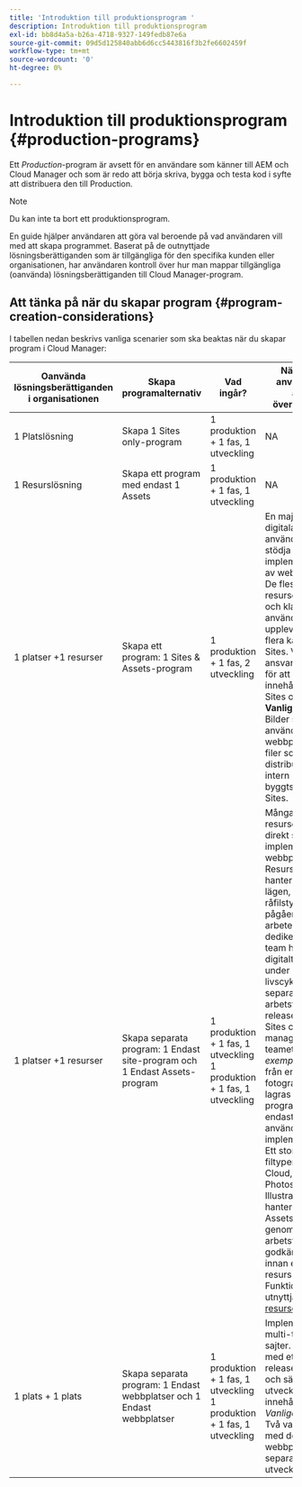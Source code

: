 ```yaml
---
title: 'Introduktion till produktionsprogram '
description: Introduktion till produktionsprogram
exl-id: bb8d4a5a-b26a-4718-9327-149fedb87e6a
source-git-commit: 09d5d125840abb6d6cc5443816f3b2fe6602459f
workflow-type: tm+mt
source-wordcount: '0'
ht-degree: 0%

---
```


# Introduktion till produktionsprogram {#production-programs}

Ett *Production*-program är avsett för en användare som känner till AEM och Cloud Manager och som är redo att börja skriva, bygga och testa kod i syfte att distribuera den till Production.

>[!NOTE]
>Du kan inte ta bort ett produktionsprogram.

En guide hjälper användaren att göra val beroende på vad användaren vill med att skapa programmet. Baserat på de outnyttjade lösningsberättiganden som är tillgängliga för den specifika kunden eller organisationen, har användaren kontroll över hur man mappar tillgängliga (oanvända) lösningsberättiganden till Cloud Manager-program.

## Att tänka på när du skapar program {#program-creation-considerations}

I tabellen nedan beskrivs vanliga scenarier som ska beaktas när du skapar program i Cloud Manager:

| Oanvända lösningsberättiganden i organisationen | Skapa programalternativ | Vad ingår? | När du ska använda och andra överväganden |
|--- |--- |--- |--- |
| 1 Platslösning | Skapa 1 Sites only-program | 1 produktion + 1 fas, 1 utveckling | NA |
| 1 Resurslösning | Skapa ett program med endast 1 Assets | 1 produktion + 1 fas, 1 utveckling | NA |
| 1 platser +1 resurser | Skapa ett program: 1 Sites &amp; Assets-program | 1 produktion + 1 fas, 2 utveckling | En majoritet av de digitala resurserna används för att stödja implementeringen av webbplatser. De flesta digitala resurser är färdiga och klara att användas för upplevelser över flera kanaler via Sites. Vanligtvis ansvarar ett team för att hantera innehåll för både Sites och Assets. **Vanliga exempel**: Bilder som främst används för en webbplats. PDF-filer som ska distribueras via en intern portal som byggts in i AEM Sites. |
| 1 platser +1 resurser | Skapa separata program: 1 Endast site-program och 1 Endast Assets-program | 1 produktion + 1 fas, 1 utveckling<br> 1 produktion + 1 fas, 1 utveckling | Många digitala resurser har inte direkt stöd för implementering av webbplatser. Resurser som hanteras är i olika lägen, inklusive råfilstyper och pågående arbeten. Ett dedikerat kreativt team hanterar digitalt material under sin egen livscykel och har separata arbetsflöden och releasecykler än Sites content management-teamet. *Vanliga exempel*: Råbilder från en fotografering lagras i Assets-programmet och endast ett fåtal används i Sites-implementeringen. Ett stort antal filtyper i Creative Cloud, som Photoshop och Illustrator, hanteras i AEM Assets och genomgår ett eget arbetsflöde för godkännande innan en färdig resurs genereras. Funktioner att utnyttja: [Anslutna resurser](https://experienceleague.adobe.com/docs/experience-manager-cloud-service/assets/admin/use-assets-across-connected-assets-instances.html?lang=en#overview-of-connected-assets) |
| 1 plats + 1 plats | Skapa separata program: 1 Endast webbplatser och 1 Endast webbplatser | 1 produktion + 1 fas, 1 utveckling<br>1 produktion + 1 fas, 1 utveckling | Implementering av multi-tenant-sajter. Flera sajter med ett eget releaseschema och särskilda utvecklings- och innehållsteam. *Vanliga exempel*: Två varumärken med dedikerade webbplatser och separata utvecklingsteam |
